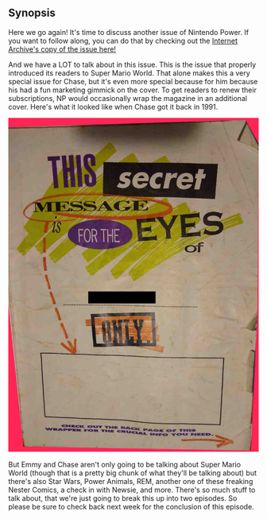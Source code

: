 ## Synopsis

Here we go again! It's time to discuss another issue of Nintendo Power. If you want to follow along, you can do that by checking out the [Internet Archive's copy of the issue here!](https://archive.org/details/NintendoPower1988-2004/Nintendo%20Power%20Issue%20028%20%28September%201991%29/)

And we have a LOT to talk about in this issue. This is the issue that properly introduced its readers to Super Mario World. That alone makes this a very special issue for Chase, but it's even more special because for him because his had a fun marketing gimmick on the cover. To get readers to renew their subscriptions, NP would occasionally wrap the magazine in an additional cover. Here's what it looked like when Chase got it back in 1991.

![A message on a white page written in a variety of wacky fonts and colors that reads "This secret message is for the eyes of blank only." The name has been blanked out with a black box to protect Chase's identity. There is a blank box outlined in black where the message would have been read.](/images/other/NP_Cover_Renew.jpg)

But Emmy and Chase aren't only going to be talking about Super Mario World (though that is a pretty big chunk of what they'll be talking about) but there's also Star Wars, Power Animals, REM, another one of these freaking Nester Comics, a check in with Newsie, and more. There's so much stuff to talk about, that we're just going to break this up into two episodes. So please be sure to check back next week for the conclusion of this episode.
